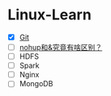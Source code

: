 # Linux-Learn

- [X] [Git](Learn-Git.md) 
- [ ] [nohup和&究竟有啥区别？](nohup和&究竟有啥区别？.md)
- [ ] HDFS
- [ ] Spark
- [ ] Nginx
- [ ] MongoDB
